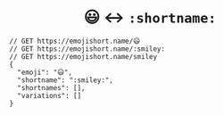 <h1 align="center"> 😃 ↔ <code>:shortname:</code> </h1>
<pre lang="js"><code >// GET https://emojishort.name/😃
// GET https://emojishort.name/:smiley:
// GET https://emojishort.name/smiley
{
  "emoji": "😃",
  "shortname": ":smiley:",
  "shortnames": [],
  "variations": []
}
</code></pre>
